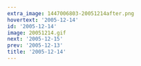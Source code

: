 ```yaml
---
extra_image: 1447006803-20051214after.png
hovertext: '2005-12-14'
id: '2005-12-14'
image: 20051214.gif
next: '2005-12-15'
prev: '2005-12-13'
title: '2005-12-14'
---
```

